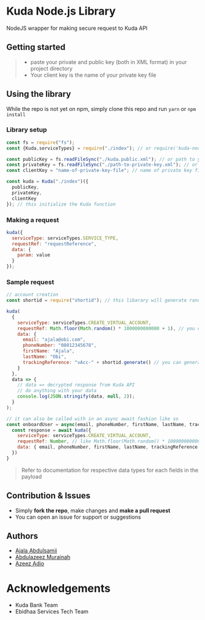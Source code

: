 # Kuda Node.js Library

NodeJS wrapper for making secure request to Kuda API

## Getting started

> - paste your private and public key (both in XML format) in your project directory
> - Your client key is the name of your private key file

## Using the library

While the repo is not yet on npm, simply clone this repo and run `yarn` or `npm install`

### Library setup

```js
const fs = require("fs");
const {Kuda,serviceTypes} = require("./index"); // or require('kuda-node') if it becomes an npm package and that's the name

const publicKey = fs.readFileSync("./kuda.public.xml"); // or path to your kuda public key
const privateKey = fs.readFileSync("./path-to-private-key.xml"); // or path to your kuda kuda private key
const clientKey = "name-of-private-key-file"; // name of private key file without the .xml suffix (extension)

const kuda = Kuda("./index")({
  publicKey,
  privateKey,
  clientKey
}); // this initialize the Kuda function
```

### Making a request

```js
kuda({
  serviceType: serviceTypes.SERVICE_TYPE,
  requestRef: "requestReference",
  data: {
    param: value
  }
});
```

### Sample request

```js
// account creation
const shortid = require("shortid"); // this libarary will generate random id for you. You can install with `yarn add shortid` or `npm i shortid`. You can use any other random key generatring library of your choice

kuda(
  {
    serviceType: serviceTypes.CREATE_VIRTUAL_ACCOUNT,
    requestRef: Math.floor(Math.random() * 1000000000000 + 1), // you can generate your random number your own way. This is just an example.
    data: {
      email: "ajala@obi.com",
      phoneNumber: "08012345678",
      firstName: "Ajala",
      lastName: "Obi",
      trackingReference: "vAcc-" + shortid.generate() // you can generate your trackingReference some other way you choose.
    }
  },
  data => {
    // data => decrypted response from Kuda API
    // do anything with your data
    console.log(JSON.stringify(data, null, 2));
  }
);

// it can also be called with in an async await fashion like so
const onboardUser = async(email, phoneNumber, firstName, lastName, trackingReference) => {
  const response = await kuda({
    serviceType: serviceTypes.CREATE_VIRTUAL_ACCOUNT,
    requestRef: Number, // like Math.floor(Math.random() * 1000000000000 + 1)
    data: { email, phoneNumber, firstName, lastName, trackingReference }
  })
}
```


> Refer to documentation for respective data types for each fields in the payload

## Contribution & Issues

- Simply **fork the repo**, make changes and **make a pull request**
- You can open an issue for support or suggestions

## Authors

- [Ajala Abdulsamii](https://codementor.io/jalasem)
- [Abdulazeez Murainah](https://github.com/gceezle)
- [Azeez Adio](https://github.com/azeezadio)

# Acknowledgements

- Kuda Bank Team
- Ebidhaa Services Tech Team
